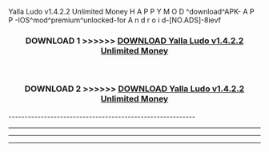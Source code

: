 Yalla Ludo v1.4.2.2 Unlimited Money  H A P P Y M O D ^download^APK- A P P -IOS^mod^premium^unlocked-for A n d r o i d-[NO.ADS]-8ievf



<div align="center">

<h3>DOWNLOAD 1 >>>>>> <a href="https://en-mod.web.app/?en= Yalla Ludo v1.4.2.2 Unlimited Money ">DOWNLOAD Yalla Ludo v1.4.2.2 Unlimited Money  </a></h3><br>

<h3>DOWNLOAD 2 >>>>>> <a href="https://en-mod.web.app/?en= Yalla Ludo v1.4.2.2 Unlimited Money ">DOWNLOAD Yalla Ludo v1.4.2.2 Unlimited Money  </a></h3>

</div>
----------------------------------------------------------

----------------------------------------------------------

----------------------------------------------------------

----------------------------------------------------------



